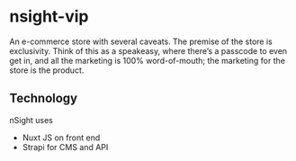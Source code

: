# nsight-vip

An e-commerce store with several caveats. The premise of the store is exclusivity. Think of this as a speakeasy, where there’s a passcode to even get in, and all the marketing is 100% word-of-mouth; the marketing for the store is the product. 

## Technology

nSight uses
- Nuxt JS on front end 
- Strapi for CMS and API